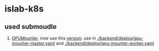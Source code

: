 # islab-k8s

## used submoudle
1. [GPUMounter](https://github.com/pokerfaceSad/GPUMounter), now use this [version](https://github.com/cool9203/GPUMounter/commit/5ca4e5cf16d7dbd3fdfc2b4d12f9b828ab897648). use in [./backend/deploy/gpu-mounter-master.yaml](https://github.com/cool9203/islab-k8s/blob/master/backend/deploy/gpu-mounter-master.yaml) and [./backend/deploy/gpu-mounter-worker.yaml](https://github.com/cool9203/islab-k8s/blob/master/backend/deploy/gpu-mounter-worker.yaml)  
